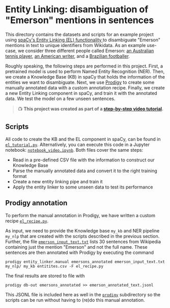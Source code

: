 # Entity Linking: disambiguation of "Emerson" mentions in sentences 

This directory contains the datasets and scripts for an example project using 
[spaCy's Entity Linking (EL) functionality ](https://spacy.io/usage/linguistic-features#entity-linking) 
to disambiguate "Emerson" mentions in text to unique identifiers from Wikidata. As an example use-case, we consider 
three different people called Emerson: [an Australian tennis player](https://www.wikidata.org/wiki/Q312545), 
[an American writer](https://www.wikidata.org/wiki/Q48226), and a 
[Brazilian footballer](https://www.wikidata.org/wiki/Q215952).

Roughly speaking, the following steps are performed in this project.
First, a pretrained model is used to perform Named Entity Recognition (NER). 
Then, we create a Knowledge Base (KB) in spaCy that holds the information of the entities we want to disambiguate. 
Next, we use [Prodigy](https://prodi.gy) to create some manually 
annotated data with a custom annotation recipe. Finally, we create a new Entity Linking component in spaCy, 
and train it with the annotated data. We test the model on a few unseen sentences.

> 📺 **This project was created as part of a [step-by-step video tutorial](https://www.youtube.com/watch?v=8u57WSXVpmw).**

## Scripts

All code to create the KB and the EL component in spaCy, can be found in [`el_tutorial.py`](scripts/el_tutorial.py). 
Alternatively, you can execute this code in a Jupyter notebook: [`notebook_video.ipynb`](scripts/notebook_video.ipynb). 
Both files cover the same steps:
 * Read in a pre-defined CSV file with the information to construct our Knowledge Base
 * Parse the manually annotated data and convert it to the right training format
 * Create a new entity linking pipe and train it
 * Apply the entity linker to some unseen data to test its performance

## Prodigy annotation

To perform the manual annotation in Prodigy, we have written a custom recipe [`el_recipe.py`](scripts/el_recipe.py).

As input, we need to provide the Knowledge base `my_kb` and NER pipeline `my_nlp` that are created 
with the scripts described in the previous section. Further, the file 
[`emerson_input_text.txt`](prodigy/emerson_input_text) lists 30 sentences from Wikipedia containing just 
the mention "Emerson" and not the full name. These sentences are then annotated with Prodigy by executing the command
```
prodigy entity_linker.manual emersons_annotated emerson_input_text.txt my_nlp/ my_kb entitites.csv -F el_recipe.py
```
The final results are stored to file with 
```
prodigy db-out emersons_annotated >> emerson_annotated_text.jsonl
```
This JSONL file is included here as well in the [`prodigy`](prodigy) subdirectory so the scripts can be run without 
having to (re)do this manual annotation.